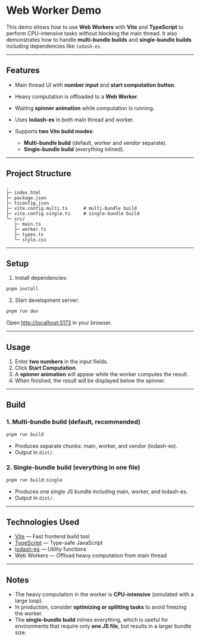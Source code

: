 # Web Worker Demo

This demo shows how to use **Web Workers** with **Vite** and **TypeScript** to perform CPU-intensive tasks without blocking the main thread. It also demonstrates how to handle **multi-bundle builds** and **single-bundle builds** including dependencies like `lodash-es`.

---

## Features

* Main thread UI with **number input** and **start computation button**.
* Heavy computation is offloaded to a **Web Worker**.
* Waiting **spinner animation** while computation is running.
* Uses **lodash-es** in both main thread and worker.
* Supports **two Vite build modes**:

  * **Multi-bundle build** (default, worker and vendor separate).
  * **Single-bundle build** (everything inlined).

---

## Project Structure

```
.
├─ index.html
├─ package.json
├─ tsconfig.json
├─ vite.config.multi.ts      # multi-bundle build
├─ vite.config.single.ts     # single-bundle build
└─ src/
   ├─ main.ts
   ├─ worker.ts
   ├─ types.ts
   └─ style.css
```

---

## Setup

1. Install dependencies:

```bash
pnpm install
```

2. Start development server:

```bash
pnpm run dev
```

Open [http://localhost:5173](http://localhost:5173) in your browser.

---

## Usage

1. Enter **two numbers** in the input fields.
2. Click **Start Computation**.
3. A **spinner animation** will appear while the worker computes the result.
4. When finished, the result will be displayed below the spinner.

---

## Build

### 1. Multi-bundle build (default, recommended)

```bash
pnpm run build
```

* Produces separate chunks: main, worker, and vendor (lodash-es).
* Output in `dist/`.

### 2. Single-bundle build (everything in one file)

```bash
pnpm run build:single
```

* Produces one single JS bundle including main, worker, and lodash-es.
* Output in `dist/`.

---

## Technologies Used

* [Vite](https://vitejs.dev/) — Fast frontend build tool
* [TypeScript](https://www.typescriptlang.org/) — Type-safe JavaScript
* [lodash-es](https://www.npmjs.com/package/lodash-es) — Utility functions
* Web Workers — Offload heavy computation from main thread

---

## Notes

* The heavy computation in the worker is **CPU-intensive** (simulated with a large loop).
* In production, consider **optimizing or splitting tasks** to avoid freezing the worker.
* The **single-bundle build** inlines everything, which is useful for environments that require only **one JS file**, but results in a larger bundle size.
